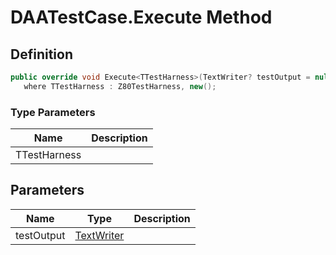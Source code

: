 # DAATestCase.Execute Method
## Definition

```c#
public override void Execute<TTestHarness>(TextWriter? testOutput = null)
   where TTestHarness : Z80TestHarness, new();
```

### Type Parameters

| Name | Description |
| ---- | ----------- |
| TTestHarness |  |

## Parameters

| Name | Type | Description |
| ---- | ---- | ----------- |
| testOutput | [TextWriter](https://learn.microsoft.com/en-gb/dotnet/api/System.IO.TextWriter) |  |

